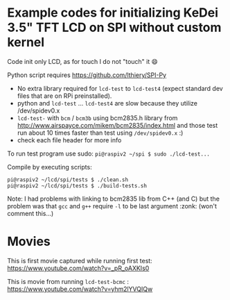 # Example codes for initializing KeDei 3.5" TFT LCD on SPI without custom kernel

Code init only LCD, as for touch I do not "touch" it :smile:

Python script requires https://github.com/lthiery/SPI-Py

* No extra library required for ```lcd-test``` to ```lcd-test4``` (expect standard dev files that are on RPi preinstalled).
* python and ```lcd-test``` ... ```lcd-test4``` are slow because they utilize /dev/spidev0.x 
* ```lcd-test-``` with ```bcm``` / ```bcm3b``` using bcm2835.h library from http://www.airspayce.com/mikem/bcm2835/index.html and those test run about 10 times faster than test using ```/dev/spidev0.x``` :)
* check each file header for more info

To run test program use sudo:
```pi@raspiv2 ~/spi $ sudo ./lcd-test...```


Compile by executing scripts:
```
pi@raspiv2 ~/lcd/spi/tests $ ./clean.sh
pi@raspiv2 ~/lcd/spi/tests $ ./build-tests.sh
```

Note:
I had problems with linking to bcm2835 lib from C++ (and C) but the problem was that ```gcc``` and ```g++``` require ```-l``` to be last argument :zonk: (won't comment this...)


# Movies

This is first movie captured while running first test: https://www.youtube.com/watch?v=_pR_oAXKIs0

This is movie from running ```lcd-test-bcmc``` : https://www.youtube.com/watch?v=yhm2lYVQIQw

